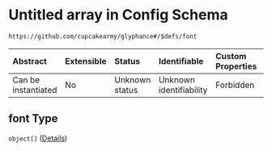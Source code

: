 # Untitled array in Config Schema

```txt
https://github.com/cupcakearmy/glyphance#/$defs/font
```



| Abstract            | Extensible | Status         | Identifiable            | Custom Properties | Additional Properties | Access Restrictions | Defined In                                                                        |
| :------------------ | :--------- | :------------- | :---------------------- | :---------------- | :-------------------- | :------------------ | :-------------------------------------------------------------------------------- |
| Can be instantiated | No         | Unknown status | Unknown identifiability | Forbidden         | Allowed               | none                | [glyphance.schema.json\*](../../out/glyphance.schema.json "open original schema") |

## font Type

`object[]` ([Details](glyphance-defs-font-variation.md))
